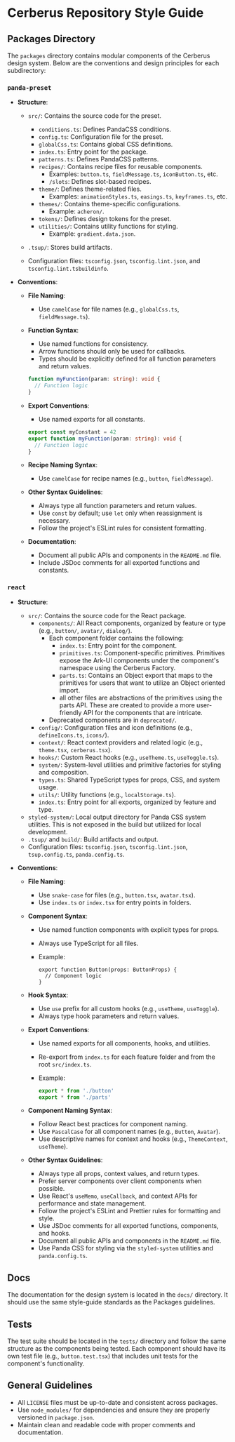 # Cerberus Repository Style Guide

## Packages Directory

The `packages` directory contains modular components of the Cerberus design system. Below are the conventions and design principles for each subdirectory:

### `panda-preset`

- **Structure**:
  - `src/`: Contains the source code for the preset.
    - `conditions.ts`: Defines PandaCSS conditions.
    - `config.ts`: Configuration file for the preset.
    - `globalCss.ts`: Contains global CSS definitions.
    - `index.ts`: Entry point for the package.
    - `patterns.ts`: Defines PandaCSS patterns.
    - `recipes/`: Contains recipe files for reusable components.
      - Examples: `button.ts`, `fieldMessage.ts`, `iconButton.ts`, etc.
      - `/slots`: Defines slot-based recipes.
    - `theme/`: Defines theme-related files.
      - Examples: `animationStyles.ts`, `easings.ts`, `keyframes.ts`, etc.
    - `themes/`: Contains theme-specific configurations.
      - Example: `acheron/`.
    - `tokens/`: Defines design tokens for the preset.
    - `utilities/`: Contains utility functions for styling.
      - Example: `gradient.data.json`.

  - `.tsup/`: Stores build artifacts.
  - Configuration files: `tsconfig.json`, `tsconfig.lint.json`, and `tsconfig.lint.tsbuildinfo`.

- **Conventions**:
  - **File Naming**:
    - Use `camelCase` for file names (e.g., `globalCss.ts`, `fieldMessage.ts`).

  - **Function Syntax**:
    - Use named functions for consistency.
    - Arrow functions should only be used for callbacks.
    - Types should be explicitly defined for all function parameters and return values.

    ```typescript
    function myFunction(param: string): void {
      // Function logic
    }
    ```

  - **Export Conventions**:
    - Use named exports for all constants.

    ```typescript
    export const myConstant = 42
    export function myFunction(param: string): void {
      // Function logic
    }
    ```

  - **Recipe Naming Syntax**:
    - Use `camelCase` for recipe names (e.g., `button`, `fieldMessage`).

  - **Other Syntax Guidelines**:
    - Always type all function parameters and return values.
    - Use `const` by default; use `let` only when reassignment is necessary.
    - Follow the project's ESLint rules for consistent formatting.

  - **Documentation**:
    - Document all public APIs and components in the `README.md` file.
    - Include JSDoc comments for all exported functions and constants.

### `react`

- **Structure**:
  - `src/`: Contains the source code for the React package.
    - `components/`: All React components, organized by feature or type (e.g., `button/`, `avatar/`, `dialog/`).
      - Each component folder contains the following:
        - `index.ts`: Entry point for the component.
        - `primitives.ts`: Component-specific primitives. Primitives expose the Ark-UI components under the component's namespace using the Cerberus Factory.
        - `parts.ts`: Contains an Object export that maps to the primitives for users that want to utilize an Object oriented import.
        - all other files are abstractions of the primitives using the parts API. These are created to provide a more user-friendly API for the components that are intricate.
      - Deprecated components are in `deprecated/`.
    - `config/`: Configuration files and icon definitions (e.g., `defineIcons.ts`, `icons/`).
    - `context/`: React context providers and related logic (e.g., `theme.tsx`, `cerberus.tsx`).
    - `hooks/`: Custom React hooks (e.g., `useTheme.ts`, `useToggle.ts`).
    - `system/`: System-level utilities and primitive factories for styling and composition.
    - `types.ts`: Shared TypeScript types for props, CSS, and system usage.
    - `utils/`: Utility functions (e.g., `localStorage.ts`).
    - `index.ts`: Entry point for all exports, organized by feature and type.
  - `styled-system/`: Local output directory for Panda CSS system utilities. This is not exposed in the build but utilized for local development.
  - `.tsup/` and `build/`: Build artifacts and output.
  - Configuration files: `tsconfig.json`, `tsconfig.lint.json`, `tsup.config.ts`, `panda.config.ts`.

- **Conventions**:
  - **File Naming**:
    - Use `snake-case` for files (e.g., `button.tsx`, `avatar.tsx`).
    - Use `index.ts` or `index.tsx` for entry points in folders.

  - **Component Syntax**:
    - Use named function components with explicit types for props.
    - Always use TypeScript for all files.
    - Example:

      ```tsx
      export function Button(props: ButtonProps) {
        // Component logic
      }
      ```

  - **Hook Syntax**:
    - Use `use` prefix for all custom hooks (e.g., `useTheme`, `useToggle`).
    - Always type hook parameters and return values.

  - **Export Conventions**:
    - Use named exports for all components, hooks, and utilities.
    - Re-export from `index.ts` for each feature folder and from the root `src/index.ts`.
    - Example:

      ```typescript
      export * from './button'
      export * from './parts'
      ```

  - **Component Naming Syntax**:
    - Follow React best practices for component naming.
    - Use `PascalCase` for all component names (e.g., `Button`, `Avatar`).
    - Use descriptive names for context and hooks (e.g., `ThemeContext`, `useTheme`).

  - **Other Syntax Guidelines**:
    - Always type all props, context values, and return types.
    - Prefer server components over client components when possible.
    - Use React's `useMemo`, `useCallback`, and context APIs for performance and state management.
    - Follow the project's ESLint and Prettier rules for formatting and style.
    - Use JSDoc comments for all exported functions, components, and hooks.
    - Document all public APIs and components in the `README.md` file.
    - Use Panda CSS for styling via the `styled-system` utilities and `panda.config.ts`.

## Docs

The documentation for the design system is located in the `docs/` directory. It should use the same style-guide standards as the Packages guidelines.

## Tests

The test suite should be located in the `tests/` directory and follow the same structure as the components being tested. Each component should have its own test file (e.g., `button.test.tsx`) that includes unit tests for the component's functionality.

## General Guidelines

- All `LICENSE` files must be up-to-date and consistent across packages.
- Use `node_modules/` for dependencies and ensure they are properly versioned in `package.json`.
- Maintain clean and readable code with proper comments and documentation.

